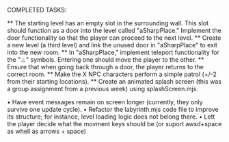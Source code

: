 COMPLETED TASKS:

** The starting level has an empty slot in the surrounding wall. This slot should function as a door into the level called "aSharpPlace." Implement the door functionality so that the player can proceed to the next level.
** Create a new level (a third level) and link the unused door in "aSharpPlace" to exit into the new room.
** In "aSharpPlace," implement teleport functionality for the "♨︎" symbols. Entering one should move the player to the other.
** Ensure that when going back through a door, the player returns to the correct room.
** Make the X NPC characters perform a simple patrol (+/-2 from their starting locations).
** Create an animated splash screen (this was a group assignment from a previous week) using splashScreen.mjs.

•	Have event messages remain on screen longer (currently, they only survive one update cycle).
•	Refactor the labyrinth.mjs code file to improve its structure; for instance, level loading logic does not belong there.
•	Lett the player decide what the movment keys should be (or suport awsd+space as whell as arrows + space)
